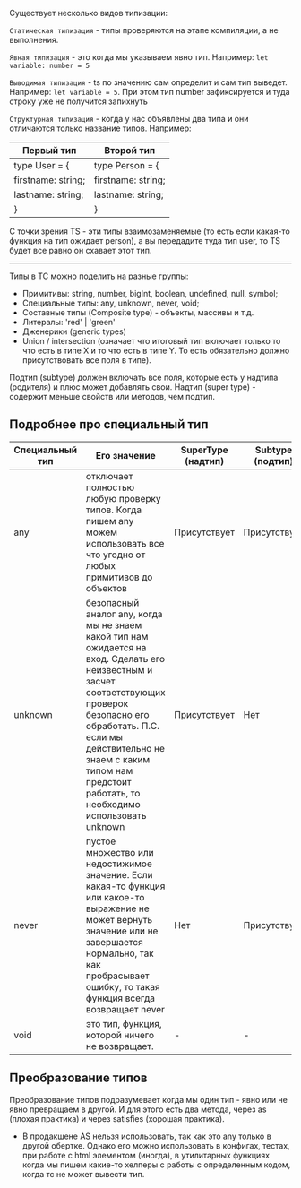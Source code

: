 Существует несколько видов типизации:

`Статическая типизация` - типы проверяются на этапе компиляции, а не выполнения.

`Явная типизация` - это когда мы указываем явно тип. Например: `let variable: number = 5`

`Выводимая типизация` - ts по значению сам определит и сам тип выведет. Например:  `let variable = 5`. При этом тип number зафиксируется и туда строку уже не получится запихнуть

`Структурная типизация`  - когда у нас объявлены два типа и они отличаются только название типов. Например: 

| Первый тип | Второй тип  | 
|------------|-------------|
| type User = {        | type Person = { |
|   firstname: string; |  firstname: string; |
|   lastname: string;  |  lastname: string; |
| }                    | } |

С точки зрения TS - эти типы взаимозаменяемые (то есть если какая-то функция на тип ожидает person), а вы передадите туда тип user, то TS будет все равно он схавает этот тип.

---

Типы в ТС можно поделить на разные группы:
- Примитивы: string, number, bigInt, boolean, undefined, null, symbol;
- Специальные типы: any, unknown, never, void;
- Составные типы (Composite type) - объекты, массивы и т.д.
- Литералы: 'red' | 'green'
- Дженерики (generic types)
- Union / intersection (означает что итоговый тип включает только то что есть в типе Х и то что есть в типе Y. То есть обязательно должно присутствовать все поля в типе). 

Подтип (subtype) должен включать все поля, которые есть у надтипа (родителя) и плюс может добавлять свои. Надтип (super type) - содержит меньше свойств или методов, чем подтип. 

## Подробнее про специальный тип

| Специальный тип | Его значение | SuperType (надтип) | Subtype (подтип) |
|------------|---------|---------|---------|
| any  | отключает полностью любую проверку типов. Когда пишем any можем использовать все что угодно от любых примитивов до объектов | Присутствует | Присутствует |
| unknown | безопасный аналог any, когда мы не знаем какой тип нам ожидается на вход. Сделать его неизвестным и засчет соответствующих проверок безопасно его обработать. П.С. если мы действительно не знаем с каким типом нам предстоит работать, то необходимо использовать unknown | Присутствует  | Нет  |
| never    | пустое множество или недостижимое значение. Если какая-то функция или какое-то выражение не может вернуть значение или не завершается нормально, так как пробрасывает ошибку, то такая функция всегда возвращает never | Нет  | Присутствует |
| void    | это тип, функция, которой ничего не возвращает. | -  | -  |

## Преобразование типов

Преобразование типов подразумевает когда мы один тип - явно или не явно превращаем в другой. И для этого есть два метода, через as (плохая практика) и через satisfies (хорошая практика).

- В продакшене AS нельзя использовать, так как это any только в другой обертке. Однако его можно использовать в конфигах, тестах, при работе с html элементом (иногда), в утилитарных функциях когда мы пишем какие-то хелперы с работы с определенным кодом, когда тс не может вывести тип.